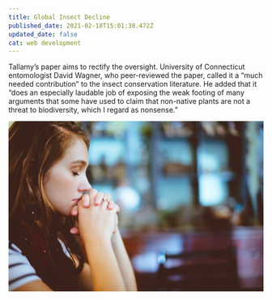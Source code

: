 ```yaml
---
title: Global Insect Decline
published_date: 2021-02-18T15:01:38.472Z
updated_date: false
cat: web development
---
```

Tallamy’s paper aims to rectify the oversight. University of Connecticut entomologist David Wagner, who peer-reviewed the paper, called it a “much needed contribution” to the insect conservation literature. He added that it “does an especially laudable job of exposing the weak footing of many arguments that some have used to claim that non-native plants are not a threat to biodiversity, which I regard as nonsense.”

![praying-woman](/uploads/ben-white-qyann54giri-unsplash.jpg)